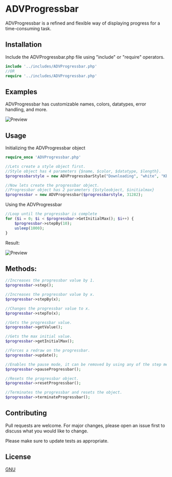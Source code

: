 # ADVProgressbar

ADVProgressbar is a refined and flexible way of displaying progress for a time-consuming task.

## Installation

Include the ADVProgressbar.php file using "include" or "require" operators.

```php
include '../includes/ADVProgressbar.php'
//OR
require '../includes/ADVProgressbar.php'
```
## Examples
ADVProgressbar has customizable names, colors, datatypes, error handling, and more.

![Preview](https://i.imgur.com/TUxwVyK.gif)

## Usage

Initializing the ADVProgressbar object
```php
require_once 'ADVProgressbar.php'

//Lets create a style object first.
//Style object has 4 parameters {$name, $color, $datatype, $length}.
$progressbarstyle = new ADVProgressbarStyle("Downloading", "white", "Kb", 16);

//Now lets create the progressbar object.
//Progressbar object has 2 parameters {$styleobject, $initialmax}
$progressbar = new ADVProgressbar($progressbarstyle, 31282);
```
Using the ADVProgressbar
```php
//Loop until the progressbar is complete
for ($i = 0; $i < $progressbar->GetInitialMax(); $i++) {
    $progressbar->stepBy(10);
    usleep(1000);
}
```
Result:

![Preview](https://i.imgur.com/AODnrv3.gif)

## Methods:
```php
//Increases the progressbar value by 1.
$progressbar->step();

//Increases the progressbar value by x.
$progressbar->stepBy(x);

//Changes the progressbar value to x.
$progressbar->stepTo(x);

//Gets the progressbar value.
$progressbar->getValue();

//Gets the max initial value.
$progressbar->getInitialMax();

//Forces a redraw on the progressbar.
$progressbar->update();

//Enables the pause mode, it can be removed by using any of the step methods or forcing a redraw.
$progressbar->pauseProgressbar();

//Resets the progressbar object.
$progressbar->resetProgressbar();

//Terminates the progressbar and resets the object.
$progressbar->terminateProgressbar();
```


## Contributing
Pull requests are welcome. For major changes, please open an issue first to discuss what you would like to change.

Please make sure to update tests as appropriate.

## License
[GNU](https://www.gnu.org/licenses/gpl-3.0.en.html)